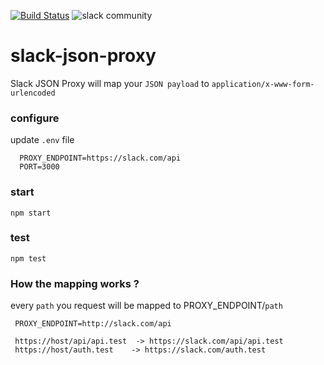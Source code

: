 [![Build Status](https://travis-ci.org/tdantas/slack-json-proxy.svg?branch=master)](https://travis-ci.org/tdantas/slack-json-proxy)
![slack community](https://img.shields.io/badge/slack%20community-approved-green.svg)

# slack-json-proxy

Slack JSON Proxy will map your `JSON payload` to `application/x-www-form-urlencoded`

### configure
 update `.env` file
  
   ```
     PROXY_ENDPOINT=https://slack.com/api
     PORT=3000
   ```

### start

  ```
  npm start
  ```
  
### test

  ```
  npm test
  ```
  
### How the mapping works ?

 every `path` you request will be mapped to PROXY_ENDPOINT/`path`  
 
 
```  
 PROXY_ENDPOINT=http://slack.com/api   
 
 https://host/api/api.test  -> https://slack.com/api/api.test   
 https://host/auth.test    -> https://slack.com/auth.test   

```


